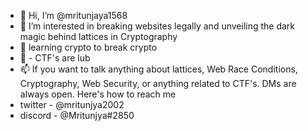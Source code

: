 - 👋 Hi, I’m @mritunjaya1568
- 👀 I’m interested in breaking websites legally and unveiling the dark magic behind lattices in Cryptography
- 🌱 learning crypto to break crypto 
- 💞 - CTF's are lub
- 📫 If you want to talk anything about lattices, Web Race Conditions, Cryptography, Web Security, or anything related to CTF's. DMs are always open. Here's how to reach me 
- twitter - @mritunjya2002
- discord - @Mritunjya#2850

<!---
mritunjaya1568/mritunjaya1568 is a ✨ special ✨ repository because its `README.md` (this file) appears on your GitHub profile.
You can click the Preview link to take a look at your changes.
--->
